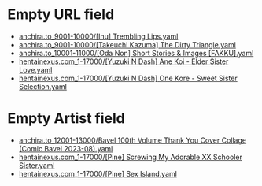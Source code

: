 # Empty URL field
- [anchira.to_9001-10000/[Inu] Trembling Lips.yaml](/anchira.to_9001-10000/%5BInu%5D%20Trembling%20Lips.yaml)
- [anchira.to_9001-10000/[Takeuchi Kazuma] The Dirty Triangle.yaml](/anchira.to_9001-10000/%5BTakeuchi%20Kazuma%5D%20The%20Dirty%20Triangle.yaml)
- [anchira.to_10001-11000/[Oda Non] Short Stories & Images [FAKKU].yaml](/anchira.to_10001-11000/%5BOda%20Non%5D%20Short%20Stories%20%26%20Images%20%5BFAKKU%5D.yaml)
- [hentainexus.com_1-17000/[Yuzuki N Dash] Ane Koi - Elder Sister Love.yaml](/hentainexus.com_1-17000/%5BYuzuki%20N%20Dash%5D%20Ane%20Koi%20-%20Elder%20Sister%20Love.yaml)
- [hentainexus.com_1-17000/[Yuzuki N Dash] One Kore - Sweet Sister Selection.yaml](/hentainexus.com_1-17000/%5BYuzuki%20N%20Dash%5D%20One%20Kore%20-%20Sweet%20Sister%20Selection.yaml)
# Empty Artist field
- [anchira.to_12001-13000/Bavel 100th Volume Thank You Cover Collage (Comic Bavel 2023-08).yaml](/anchira.to_12001-13000/Bavel%20100th%20Volume%20Thank%20You%20Cover%20Collage%20%28Comic%20Bavel%202023-08%29.yaml)
- [hentainexus.com_1-17000/[Pine] Screwing My Adorable XX Schooler Sister.yaml](/hentainexus.com_1-17000/%5BPine%5D%20Screwing%20My%20Adorable%20XX%20Schooler%20Sister.yaml)
- [hentainexus.com_1-17000/[Pine] Sex Island.yaml](/hentainexus.com_1-17000/%5BPine%5D%20Sex%20Island.yaml)
